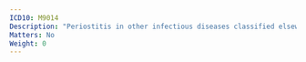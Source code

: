 ```yaml
---
ICD10: M9014
Description: "Periostitis in other infectious diseases classified elsewhere: Hand"
Matters: No
Weight: 0
---
```


